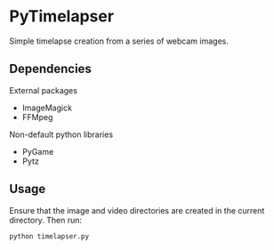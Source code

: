 PyTimelapser
============

Simple timelapse creation from a series of webcam images.

Dependencies
------------

External packages

 - ImageMagick
 - FFMpeg

Non-default python libraries
 - PyGame
 - Pytz

Usage
-----

Ensure that the image and video directories are created in the current 
directory. Then run:

    python timelapser.py

